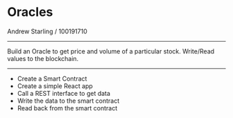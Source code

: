 # Oracles

Andrew Starling / 100191710

---------------------------

Build an Oracle to get price
and volume of a particular stock.
Write/Read values to the blockchain.


----------------------------

* Create a Smart Contract
* Create a simple React app
* Call a REST interface to get data
* Write the data to the smart contract
* Read back from the smart contract

